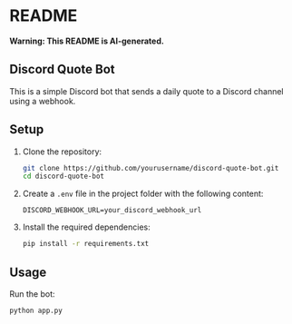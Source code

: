 # README

**Warning: This README is AI-generated.**

## Discord Quote Bot

This is a simple Discord bot that sends a daily quote to a Discord channel using a webhook.

## Setup

1. Clone the repository:
    ```sh
    git clone https://github.com/yourusername/discord-quote-bot.git
    cd discord-quote-bot
    ```

2. Create a `.env` file in the project folder with the following content:
    ```
    DISCORD_WEBHOOK_URL=your_discord_webhook_url
    ```

3. Install the required dependencies:
    ```sh
    pip install -r requirements.txt
    ```

## Usage

Run the bot:
```sh
python app.py
```